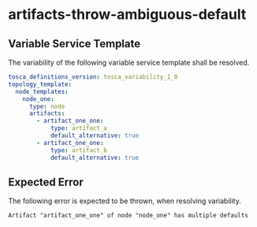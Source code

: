 # artifacts-throw-ambiguous-default


## Variable Service Template

The variability of the following variable service template shall be resolved.

```yaml linenums="1"
tosca_definitions_version: tosca_variability_1_0
topology_template:
  node_templates:
    node_one:
      type: node
      artifacts:
        - artifact_one_one:
            type: artifact_a
            default_alternative: true
        - artifact_one_one:
            type: artifact_b
            default_alternative: true

```








## Expected Error

The following error is expected to be thrown, when resolving variability.

```text linenums="1"
Artifact "artifact_one_one" of node "node_one" has multiple defaults

```


